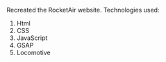 Recreated the RocketAir website.
Technologies used:
1. Html
2. CSS
3. JavaScript
4. GSAP
5. Locomotive
